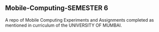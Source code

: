 ## Mobile-Computing-SEMESTER 6
A repo of Mobile Computing Experiments and Assignments completed as mentioned in curriculum of the UNIVERSITY OF MUMBAI.
